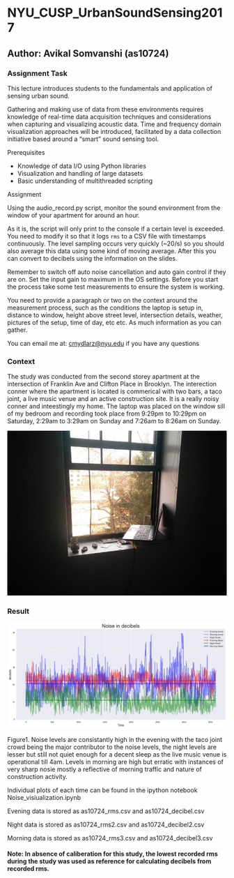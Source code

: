 # NYU_CUSP_UrbanSoundSensing2017

## Author: Avikal Somvanshi (as10724)

### Assignment Task

This lecture introduces students to the fundamentals and application of sensing urban sound.

Gathering and making use of data from these environments requires knowledge of real-time data acquisition techniques and considerations when capturing and visualizing acoustic data. Time and frequency domain visualization approaches will be introduced, facilitated by a data collection initiative based around a “smart” sound sensing tool.

Prerequisites

* Knowledge of data I/O using Python libraries
* Visualization and handling of large datasets
* Basic understanding of multithreaded scripting

Assignment

Using the audio_record.py script, monitor the sound environment from the window of your apartment for around an hour.

As it is, the script will only print to the console if a certain level is exceeded. You need to modify it so that it logs `rms` to a CSV file with timestamps continuously. The level sampling occurs very quickly (~20/s) so you should also average this data using some kind of moving average. After this you can convert to decibels using the information on the slides.

Remember to switch off auto noise cancellation and auto gain control if they are on. Set the input gain to maximum in the OS settings. Before you start the process take some test measurements to ensure the system is working.

You need to provide a paragraph or two on the context around the measurement process, such as the conditions the laptop is setup in, distance to window, height above street level, intersection details, weather, pictures of the setup, time of day, etc etc. As much information as you can gather.

You can email me at: cmydlarz@nyu.edu if you have any questions

### Context

The study was conducted from the second storey apartment at the intersection of Franklin Ave and Clifton Place in Brooklyn. The interection conner where the apartment is located is commerical with two bars, a taco joint, a live music venue and an active construction site. It is a really noisy conner and inteestingly my home. The laptop was placed on the window sill of my bedroom and recording took place from 9:29pm to 10:29pm on Saturday, 2:29am to 3:29am on Sunday and 7:26am to 8:26am on Sunday.

![Setup Assignment 3:](laptop_setup.jpeg)

### Result

![Plot 1 Assignment 3:](noiseC.png)

Figure1. Noise levels are consistantly high in the evening with the taco joint crowd being the major contributor to the noise levels, the night levels are lesser but still not quiet enough for a decent sleep as the live music venue is operational till 4am. Levels in morning are high but erratic with instances of very sharp nosie mostly a reflective of morning traffic and nature of construction activity.

Individual plots of each time can be found in the ipython notebook Noise_visiualization.ipynb

Evening data is stored as as10724_rms.csv and as10724_decibel.csv

Night data is stored as as10724_rms2.csv and as10724_decibel2.csv

Morning data is stored as as10724_rms3.csv and as10724_decibel3.csv

#### Note: In absence of caliberation for this study, the lowest recorded rms during the study was used as reference for calculating decibels from recorded rms.
